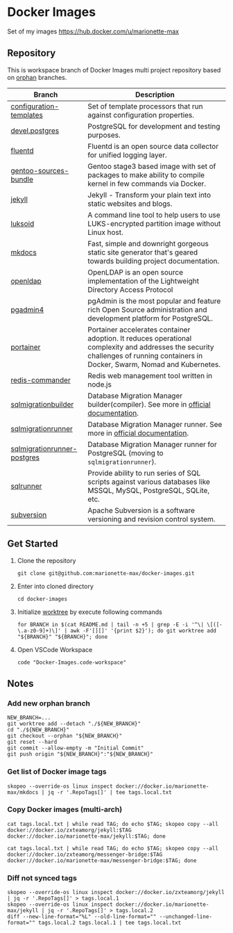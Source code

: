 # Docker Images

Set of my images https://hub.docker.com/u/marionette-max

## Repository

This is workspace branch of Docker Images multi project repository based on [orphan](https://git-scm.com/docs/git-checkout#Documentation/git-checkout.txt---orphanltnew-branchgt) branches.

| Branch                                                                 | Description                                                                                                                          |
|------------------------------------------------------------------------|--------------------------------------------------------------------------------------------------------------------------------------|
| [configuration-templates](../../tree/configuration-templates)          | Set of template processors that run against configuration properties.                                                                |
| [devel.postgres](../../tree/devel.postgres)                            | PostgreSQL for development and testing purposes.                                                                                     |
| [fluentd](../../tree/luentd/)                                          | Fluentd is an open source data collector for unified logging layer.                                                                  |
| [gentoo-sources-bundle](../../tree/gentoo-sources-bundle)              | Gentoo stage3 based image with set of packages to make ability to compile kernel in few commands via Docker.                         |
| [jekyll](../../tree/jekyll)                                            | Jekyll - Transform your plain text into static websites and blogs.                                                                   |
| [luksoid](../../tree/luksoid)                                          | A command line tool to help users to use LUKS-encrypted partition image without Linux host.                                          |
| [mkdocs](../../tree/mkdocs)                                            | Fast, simple and downright gorgeous static site generator that's geared towards building project documentation.                      |
| [openldap](../../tree/openldap)                                        | OpenLDAP is an open source implementation of the Lightweight Directory Access Protocol                                               |
| [pgadmin4](../../tree/pgadmin4)                                        | pgAdmin is the most popular and feature rich Open Source administration and development platform for PostgreSQL.                     |
| [portainer](../../tree/portainer)                                      | Portainer accelerates container adoption. It reduces operational complexity and addresses the security challenges of running containers in Docker, Swarm, Nomad and Kubernetes.      |
| [redis-commander](../../tree/redis-commander)                          | Redis web management tool written in node.js                                                                                         |
| [sqlmigrationbuilder](../../tree/sqlmigrationbuilder)                  | Database Migration Manager builder(compiler). See more in [official documentation](https://docs.freemework.org/sql.misc.migration).  |
| [sqlmigrationrunner](../../tree/sqlmigrationrunner)                    | Database Migration Manager runner. See more in [official documentation](https://docs.freemework.org/sql.misc.migration).             |
| [sqlmigrationrunner-postgres](../../tree/sqlmigrationrunner-postgres)  | Database Migration Manager runner for PostgreSQL (moving to `sqlmigrationrunner`).                                                   |
| [sqlrunner](../../tree/sqlrunner)                                      | Provide ability to run series of SQL scripts against various databases like MSSQL, MySQL, PostgreSQL, SQLite, etc.                   |
| [subversion](../../tree/subversion)                                    | Apache Subversion is a software versioning and revision control system.                                                              |

## Get Started

1. Clone the repository
    ```shell
    git clone git@github.com:marionette-max/docker-images.git
    ```
1. Enter into cloned directory
    ```shell
    cd docker-images
    ```
1. Initialize [worktree](https://git-scm.com/docs/git-worktree) by execute following commands
    ```shell
    for BRANCH in $(cat README.md | tail -n +5 | grep -E -i '^\| \[([-\.a-z0-9]+)\]' | awk -F'[][]' '{print $2}'); do git worktree add "${BRANCH}" "${BRANCH}"; done
    ```
1. Open VSCode Workspace
    ```shell
    code "Docker-Images.code-workspace"
    ```

## Notes

### Add new orphan branch

```shell
NEW_BRANCH=...
git worktree add --detach "./${NEW_BRANCH}"
cd "./${NEW_BRANCH}"
git checkout --orphan "${NEW_BRANCH}"
git reset --hard
git commit --allow-empty -m "Initial Commit"
git push origin "${NEW_BRANCH}":"${NEW_BRANCH}"
```


### Get list of Docker image tags

```shell
skopeo --override-os linux inspect docker://docker.io/marionette-max/mkdocs | jq -r '.RepoTags[]' | tee tags.local.txt
```

### Copy Docker images (multi-arch)

```shell
cat tags.local.txt | while read TAG; do echo $TAG; skopeo copy --all docker://docker.io/zxteamorg/jekyll:$TAG docker://docker.io/marionette-max/jekyll:$TAG; done

cat tags.local.txt | while read TAG; do echo $TAG; skopeo copy --all docker://docker.io/zxteamorg/messenger-bridge:$TAG docker://docker.io/marionette-max/messenger-bridge:$TAG; done
```

### Diff not synced tags

```shell
skopeo --override-os linux inspect docker://docker.io/zxteamorg/jekyll | jq -r '.RepoTags[]' > tags.local.1
skopeo --override-os linux inspect docker://docker.io/marionette-max/jekyll | jq -r '.RepoTags[]' > tags.local.2
diff --new-line-format="%L" --old-line-format="" --unchanged-line-format="" tags.local.2 tags.local.1 | tee tags.local.txt
```
